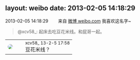 layout: weibo
date: 2013-02-05 14:18:29
---
<meta name="referrer" content="no-referrer" />

2013-02-05 14:18:29  &nbsp;&nbsp;&nbsp;&nbsp;&nbsp;&nbsp; 来自 <a href="http://weibo.com/" rel="nofollow">微博 weibo.com</a>
我喜欢这名字~
>  @xcv58_: 起床去吃豆花米线。和屁哥一起。 ​​​

<table style="width: 100%;">
  <tr>
    <td style="width: 40px;"><img style="border-radius:50%" src="https://tva3.sinaimg.cn/crop.0.0.1242.1242.50/801f7e9ajw8f3peekcgoqj20yi0yidg9.jpg?KID=imgbed,tva&Expires=1624465753&ssig=7StM1JLzdt"></td>
    <td colspan="2"><small>xcv58_ 13-2-5 17:58</small><br/>豆花米线？</td>
  </tr>
</table>
